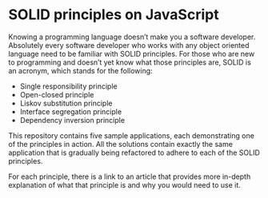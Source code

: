 # SOLID principles on JavaScript

Knowing a programming language doesn’t make you a software developer. Absolutely every software developer who works with any object oriented language need to be familiar with SOLID principles. For those who are new to programming and doesn’t yet know what those principles are, SOLID is an acronym, which stands for the following:

* Single responsibility principle
* Open-closed principle
* Liskov substitution principle
* Interface segregation principle
* Dependency inversion principle

This repository contains five sample applications, each demonstrating one of the principles in action. All the solutions contain exactly the same application that is gradually being refactored to adhere to each of the SOLID principles.

For each principle, there is a link to an article that provides more in-depth explanation of what that principle is and why you would need to use it.
